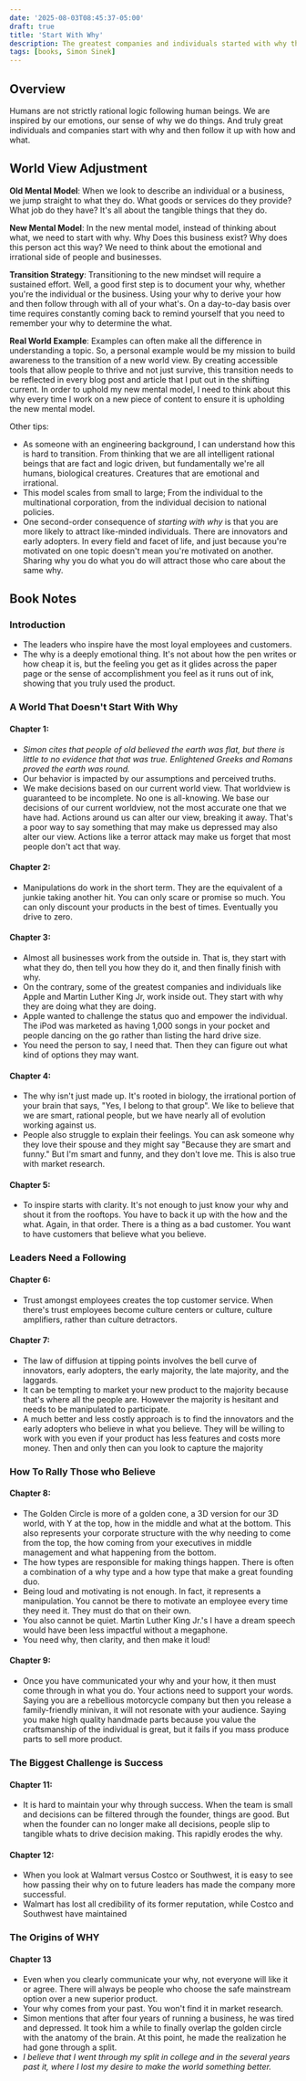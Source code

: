 ```yaml
---
date: '2025-08-03T08:45:37-05:00'
draft: true
title: 'Start With Why'
description: The greatest companies and individuals started with why they exist rather than what they do. 
tags: [books, Simon Sinek]
---
```


## Overview

Humans are not strictly rational logic following human beings. We are inspired by our emotions, our sense of why we do things. And truly great individuals and companies start with why and then follow it up with how and what.


## World View Adjustment

**Old Mental Model**: When we look to describe an individual or a business, we jump straight to what they do. What goods or services do they provide? What job do they have? It's all about the tangible things that they do.

**New Mental Model**: In the new mental model, instead of thinking about what, we need to start with why. Why Does this business exist? Why does this person act this way? We need to think about the emotional and irrational side of people and businesses.

**Transition Strategy**: Transitioning to the new mindset will require a sustained effort. Well, a good first step is to document your why, whether you're the individual or the business. Using your why to derive your how and then follow through with all of your what's. On a day-to-day basis over time requires constantly coming back to remind yourself that you need to remember your why to determine the what.

**Real World Example**: Examples can often make all the difference in understanding a topic. So, a personal example would be my mission to build awareness to the transition of a new world view. By creating accessible tools that allow people to thrive and not just survive, this transition needs to be reflected in every blog post and article that I put out in the shifting current. In order to uphold my new mental model, I need to think about this why every time I work on a new piece of content to ensure it is upholding the new mental model.

Other tips:
- As someone with an engineering background, I can understand how this is hard to transition. From thinking that we are all intelligent rational beings that are fact and logic driven, but fundamentally we're all humans, biological creatures. Creatures that are emotional and irrational.
- This model scales from small to large; From the individual to the multinational corporation, from the individual decision to national policies.
- One second-order consequence of *starting with why* is that you are more likely to attract like-minded individuals. There are innovators and early adopters. In every field and facet of life, and just because you're motivated on one topic doesn't mean you're motivated on another. Sharing why you do what you do will attract those who care about the same why.


## Book Notes

### Introduction

- The leaders who inspire have the most loyal employees and customers.
- The why is a deeply emotional thing. It's not about how the pen writes or how cheap it is, but the feeling you get as it glides across the paper page or the sense of accomplishment you feel as it runs out of ink, showing that you truly used the product.

### A World That Doesn't Start With Why

#### Chapter 1:
- *Simon cites that people of old believed the earth was flat, but there is little to no evidence that that was true. Enlightened Greeks and Romans proved the earth was round.*
- Our behavior is impacted by our assumptions and perceived truths.
- We make decisions based on our current world view. That worldview is guaranteed to be incomplete. No one is all-knowing. We base our decisions of our current worldview, not the most accurate one that we have had. Actions around us can alter our view, breaking it away. That's a poor way to say something that may make us depressed may also alter our view. Actions like a terror attack may make us forget that most people don't act that way.

#### Chapter 2:
- Manipulations do work in the short term. They are the equivalent of a junkie taking another hit. You can only scare or promise so much. You can only discount your products in the best of times. Eventually you drive to zero.

#### Chapter 3:
- Almost all businesses work from the outside in. That is, they start with what they do, then tell you how they do it, and then finally finish with why.
- On the contrary, some of the greatest companies and individuals like Apple and Martin Luther King Jr, work inside out. They start with why they are doing what they are doing.
- Apple wanted to challenge the status quo and empower the individual. The iPod was marketed as having 1,000 songs in your pocket and people dancing on the go rather than listing the hard drive size.
- You need the person to say, I need that. Then they can figure out what kind of options they may want.

#### Chapter 4:
- The why isn't just made up. It's rooted in biology, the irrational portion of your brain that says, "Yes, I belong to that group". We like to believe that we are smart, rational people, but we have nearly all of evolution working against us.
- People also struggle to explain their feelings. You can ask someone why they love their spouse and they might say "Because they are smart and funny." But I'm smart and funny, and they don't love me. This is also true with market research.

#### Chapter 5:
- To inspire starts with clarity. It's not enough to just know your why and shout it from the rooftops. You have to back it up with the how and the what. Again, in that order. There is a thing as a bad customer. You want to have customers that believe what you believe.

### Leaders Need a Following

#### Chapter 6:
- Trust amongst employees creates the top customer service. When there's trust employees become culture centers or culture, culture amplifiers, rather than culture detractors.

#### Chapter 7:
- The law of diffusion at tipping points involves the bell curve of innovators, early adopters, the early majority, the late majority, and the laggards.
- It can be tempting to market your new product to the majority because that's where all the people are. However the majority is hesitant and needs to be manipulated to participate.
- A much better and less costly approach is to find the innovators and the early adopters who believe in what you believe. They will be willing to work with you even if your product has less features and costs more money. Then and only then can you look to capture the majority

### How To Rally Those who Believe

#### Chapter 8:
- The Golden Circle is more of a golden cone, a 3D version for our 3D world, with Y at the top, how in the middle and what at the bottom. This also represents your corporate structure with the why needing to come from the top, the how coming from your executives in middle management and what happening from the bottom.
- The how types are responsible for making things happen. There is often a combination of a why type and a how type that make a great founding duo.
- Being loud and motivating is not enough. In fact, it represents a manipulation. You cannot be there to motivate an employee every time they need it. They must do that on their own.
- You also cannot be quiet. Martin Luther King Jr.'s I have a dream speech would have been less impactful without a megaphone.
- You need why, then clarity, and then make it loud!

#### Chapter 9:
- Once you have communicated your why and your how, it then must come through in what you do. Your actions need to support your words. Saying you are a rebellious motorcycle company but then you release a family-friendly minivan, it will not resonate with your audience. Saying you make high quality handmade parts because you value the craftsmanship of the individual is great, but it fails if you mass produce parts to sell more product.

### The Biggest Challenge is Success

#### Chapter 11:
- It is hard to maintain your why through success. When the team is small and decisions can be filtered through the founder, things are good. But when the founder can no longer make all decisions, people slip to tangible whats to drive decision making. This rapidly erodes the why.

#### Chapter 12:
- When you look at Walmart versus Costco or Southwest, it is easy to see how passing their why on to future leaders has made the company more successful.
- Walmart has lost all credibility of its former reputation, while Costco and Southwest have maintained

### The Origins of WHY

#### Chapter 13
- Even when you clearly communicate your why, not everyone will like it or agree. There will always be people who choose the safe mainstream option over a new superior product.
- Your why comes from your past. You won't find it in market research.
- Simon mentions that after four years of running a business, he was tired and depressed. It took him a while to finally overlap the golden circle with the anatomy of the brain. At this point, he made the realization he had gone through a split.
- *I believe that I went through my split in college and in the several years past it, where I lost my desire to make the world something better.*